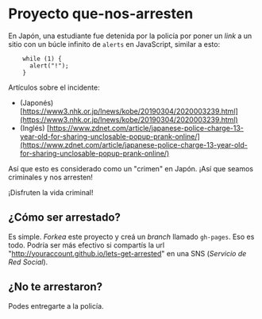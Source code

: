 # Proyecto que-nos-arresten

En Japón, una estudiante fue detenida por la policía por poner un _link_ a un sitio con un búcle infinito de `alerts` en JavaScript, similar a esto:

        while (1) {
          alert("!");
        }

Artículos sobre el incidente:

- (Japonés) [https://www3.nhk.or.jp/lnews/kobe/20190304/2020003239.html](https://www3.nhk.or.jp/lnews/kobe/20190304/2020003239.html)
- (Inglés) [https://www.zdnet.com/article/japanese-police-charge-13-year-old-for-sharing-unclosable-popup-prank-online/](https://www.zdnet.com/article/japanese-police-charge-13-year-old-for-sharing-unclosable-popup-prank-online/)

Así que esto es considerado como un "crimen" en Japón. ¡Así que seamos criminales y nos arresten!

¡Disfruten la vida criminal!

## ¿Cómo ser arrestado?

Es simple. _Forkea_ este proyecto y creá un _branch_ llamado `gh-pages`. Eso es todo. Podría ser más efectivo si compartís la url "http://youraccount.github.io/lets-get-arrested" en una SNS (_Servicio de Red Social_).


## ¿No te arrestaron?

Podes entregarte a la policía.
